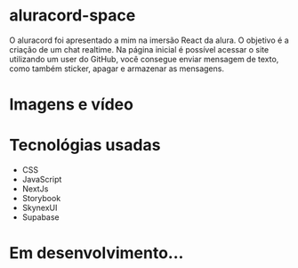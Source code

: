 # aluracord-space
 O aluracord foi apresentado a mim na imersão React da alura. O objetivo é a criação de um chat realtime. 
 Na página inicial é possível acessar o site utilizando um user do GitHub, você consegue enviar mensagem de texto, como também sticker, apagar e armazenar as mensagens.

# Imagens e vídeo

# Tecnológias usadas 

  - CSS
  - JavaScript
  - NextJs
  - Storybook
  - SkynexUI
  - Supabase

# Em desenvolvimento...
